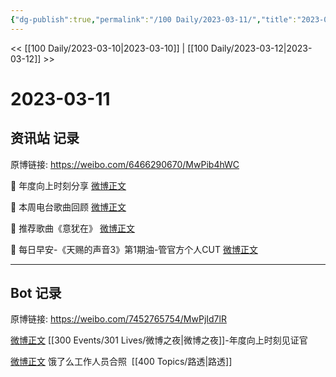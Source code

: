 ```yaml
---
{"dg-publish":true,"permalink":"/100 Daily/2023-03-11/","title":"2023-03-11","created":"2023-03-12T19:31:49.000+08:00","updated":"2023-04-11T14:46:32.000+08:00"}
---
```



<< [[100 Daily/2023-03-10\|2023-03-10]] | [[100 Daily/2023-03-12\|2023-03-12]] >>

# 2023-03-11

## 资讯站 记录

原博链接: https://weibo.com/6466290670/MwPib4hWC

💫 年度向上时刻分享 [微博正文](https://weibo.com/6466290670/4878107272809733)

💫 本周电台歌曲回顾 [微博正文](https://weibo.com/6466290670/4878083725723766)

💫 推荐歌曲《意犹在》 [微博正文](https://weibo.com/6466290670/4878051948890216)

💫 每日早安-《天赐的声音3》第1期油-管官方个人CUT [微博正文](https://weibo.com/6466290670/4878010685066026)

---
## Bot 记录

原博链接: https://weibo.com/7452765754/MwPjId7lR

[微博正文](https://weibo.com/detail/4878082671906432) [[300 Events/301 Lives/微博之夜\|微博之夜]]-年度向上时刻见证官

[微博正文](https://weibo.com/detail/4878086934631091) 饿了么工作人员合照 ​​​ [[400 Topics/路透\|路透]]
